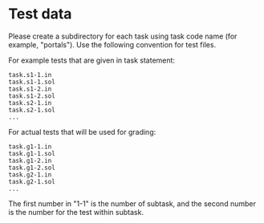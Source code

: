 Test data
=========

Please create a subdirectory for each task using task code name (for example,
"portals"). Use the following convention for test files.

For example tests that are given in task statement:

    task.s1-1.in
    task.s1-1.sol
    task.s1-2.in
    task.s1-2.sol
    task.s2-1.in
    task.s2-1.sol
    ...

For actual tests that will be used for grading:

    task.g1-1.in
    task.g1-1.sol
    task.g1-2.in
    task.g1-2.sol
    task.g2-1.in
    task.g2-1.sol
    ...

The first number in "1-1" is the number of subtask, and the second number is the
number for the test within subtask.
